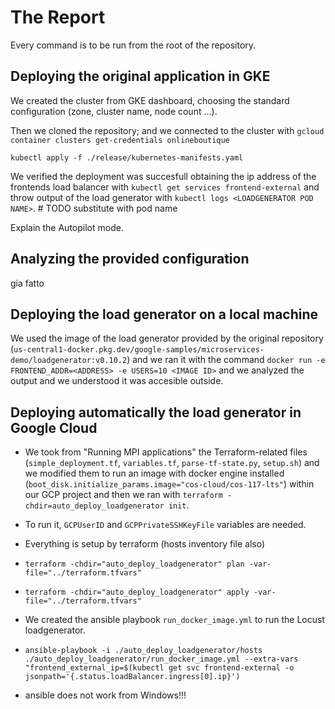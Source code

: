 # The Report

Every command is to be run from the root of the repository.

## Deploying the original application in GKE

We created the cluster from GKE dashboard, choosing the standard configuration (zone, cluster name, node count ...).

Then we cloned the repository;
 and we connected to the cluster with `gcloud container clusters get-credentials onlineboutique`

`kubectl apply -f ./release/kubernetes-manifests.yaml`

We verified the deployment was succesfull obtaining the ip address of the frontends load balancer with `kubectl get services frontend-external` and throw output of the load generator with `kubectl logs <LOADGENERATOR POD NAME>`. # TODO substitute with pod name

Explain the Autopilot mode.

## Analyzing the provided configuration

gia fatto

## Deploying the load generator on a local machine

We used the image of the load generator provided by the original repository (`us-central1-docker.pkg.dev/google-samples/microservices-demo/loadgenerator:v0.10.2`) and we ran it with the command `docker run -e FRONTEND_ADDR=<ADDRESS> -e USERS=10 <IMAGE ID>` and we analyzed the output and we understood it was accesible outside.

<!-- We build the image of the load generator ***microservices-demo/src/loadgenerator/Dockerfile*** using the command ***docker buildx build path/to/Dockerfile parent***. Then we ran the container with ***docker run -e FRONTEND_ADDR=[ADDRESS] -e USERS=10 [IMAGE ID]*** and we analyzed the output and we understood that it was accesible outside. -->

## Deploying automatically the load generator in Google Cloud

- We took from "Running MPI applications" the Terraform-related files (`simple_deployment.tf`, `variables.tf`, `parse-tf-state.py`, `setup.sh`) and we modified them to run an image with docker engine installed (`boot_disk.initialize_params.image="cos-cloud/cos-117-lts"`) within our GCP project and then we ran with `terraform -chdir=auto_deploy_loadgenerator init`.
- To run it, `GCPUserID` and `GCPPrivateSSHKeyFile` variables are needed.
- Everything is setup by terraform (hosts inventory file also)
- `terraform -chdir="auto_deploy_loadgenerator" plan -var-file="../terraform.tfvars"`
- `terraform -chdir="auto_deploy_loadgenerator" apply -var-file="../terraform.tfvars"`

- We created the ansible playbook `run_docker_image.yml` to run the Locust loadgenerator.
- `ansible-playbook -i ./auto_deploy_loadgenerator/hosts ./auto_deploy_loadgenerator/run_docker_image.yml --extra-vars "frontend_external_ip=$(kubectl get svc frontend-external -o jsonpath='{.status.loadBalancer.ingress[0].ip}')`
- ansible does not work from Windows!!!

